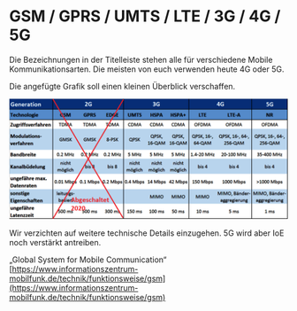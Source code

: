 # GSM / GPRS / UMTS / LTE / 3G / 4G / 5G

Die Bezeichnungen in der Titelleiste stehen alle für verschiedene Mobile Kommunikationsarten. Die meisten von euch verwenden heute 4G oder 5G.

Die angefügte Grafik soll einen kleinen Überblick verschaffen.

![](../../.gitbook/assets/Mobilkommunikation.png)

Wir verzichten auf weitere technische Details einzugehen. 5G wird aber IoE noch verstärkt antreiben.

„Global System for Mobile Communication“ [https://www.informationszentrum-mobilfunk.de/technik/funktionsweise/gsm](https://www.informationszentrum-mobilfunk.de/technik/funktionsweise/gsm)
